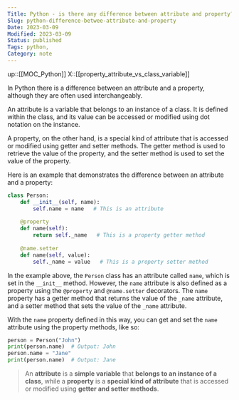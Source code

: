 ```yaml
---
Title: Python - is there any difference between attribute and property?
Slug: python-difference-betwee-attribute-and-property
Date: 2023-03-09
Modified: 2023-03-09
Status: published
Tags: python,
Category: note
---
```

up::[[MOC_Python]]
X::[[property_attribute_vs_class_variable]]

In Python there is a difference between an attribute and a property, although they are often used interchangeably.

An attribute is a variable that belongs to an instance of a class. It is defined within the class, and its value can be accessed or modified using dot notation on the instance.

A property, on the other hand, is a special kind of attribute that is accessed or modified using getter and setter methods. The getter method is used to retrieve the value of the property, and the setter method is used to set the value of the property.

Here is an example that demonstrates the difference between an attribute and a property:

```python
class Person:
    def __init__(self, name):
        self.name = name   # This is an attribute
        
    @property
    def name(self):
        return self._name   # This is a property getter method
    
    @name.setter
    def name(self, value):
        self._name = value   # This is a property setter method

```

In the example above, the `Person` class has an attribute called `name`, which is set in the `__init__` method. However, the `name` attribute is also defined as a property using the `@property` and `@name.setter` decorators. The `name` property has a getter method that returns the value of the `_name` attribute, and a setter method that sets the value of the `_name` attribute.

With the `name` property defined in this way, you can get and set the `name` attribute using the property methods, like so:

```python
person = Person("John")
print(person.name)  # Output: John
person.name = "Jane"
print(person.name)  # Output: Jane
```

> An **attribute** is a **simple variable** that **belongs to an instance of a class**, while a **property** is a **special kind of attribute** that is accessed or modified using **getter and setter methods**.